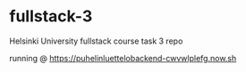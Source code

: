 # fullstack-3
Helsinki University fullstack course task 3 repo

running @ https://puhelinluettelobackend-cwvwlplefg.now.sh
